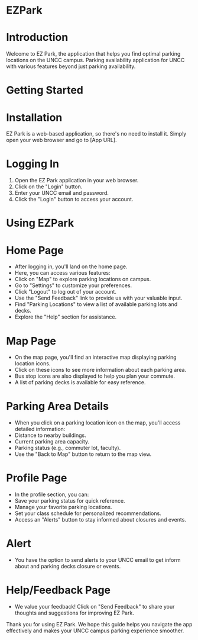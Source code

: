 
# EZPark

# Introduction

Welcome to EZ Park, the application that helps you find optimal parking locations on the UNCC campus.
Parking availability application for UNCC with various features beyond just parking availability.

# Getting Started

# Installation

EZ Park is a web-based application, so there's no need to install it. Simply open your web browser and go to [App URL].

# Logging In

1. Open the EZ Park application in your web browser.
2. Click on the "Login" button.
3. Enter your UNCC email and password.
4. Click the "Login" button to access your account.

# Using EZPark

# Home Page

- After logging in, you'll land on the home page.
- Here, you can access various features:
- Click on "Map" to explore parking locations on campus.
- Go to "Settings" to customize your preferences.
- Click "Logout" to log out of your account.
- Use the "Send Feedback" link to provide us with your valuable input.
- Find "Parking Locations" to view a list of available parking lots and decks.
- Explore the "Help" section for assistance.

# Map Page

- On the map page, you'll find an interactive map displaying parking location icons.
- Click on these icons to see more information about each parking area.
- Bus stop icons are also displayed to help you plan your commute.
- A list of parking decks is available for easy reference.

# Parking Area Details

- When you click on a parking location icon on the map, you'll access detailed information:
- Distance to nearby buildings.
- Current parking area capacity.
- Parking status (e.g., commuter lot, faculty).
- Use the "Back to Map" button to return to the map view.

# Profile Page

- In the profile section, you can:
- Save your parking status for quick reference.
- Manage your favorite parking locations.
- Set your class schedule for personalized recommendations.
- Access an "Alerts" button to stay informed about closures and events.

# Alert

- You have the option to send alerts to your UNCC email to get inform about and parking decks closure or events.

# Help/Feedback Page

- We value your feedback! Click on "Send Feedback" to share your thoughts and suggestions for improving EZ Park.

Thank you for using EZ Park. We hope this guide helps you navigate the app effectively and makes your UNCC campus parking experience smoother.

